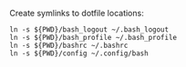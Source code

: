Create symlinks to dotfile locations:

```
ln -s ${PWD}/bash_logout ~/.bash_logout
ln -s ${PWD}/bash_profile ~/.bash_profile
ln -s ${PWD}/bashrc ~/.bashrc
ln -s ${PWD}/config ~/.config/bash
```
